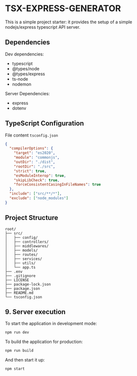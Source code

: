# TSX-EXPRESS-GENERATOR

This is a simple project starter: it provides the setup of a simple nodejs/express typescript API server.

## Dependencies

Dev dependencies:

- typescript
- @types/node
- @types/express
- ts-node
- nodemon

Server Dependencies:

- express
- dotenv

## TypeScript Configuration

File content `tsconfig.json`

```json
{
  "compilerOptions": {
    "target": "es2020",
    "module": "commonjs",
    "outDir": "./dist",
    "rootDir": "./src",
    "strict": true,
    "esModuleInterop": true,
    "skipLibCheck": true,
    "forceConsistentCasingInFileNames": true
  },
  "include": ["src/**/*"],
  "exclude": ["node_modules"]
}
```

## Project Structure

```uml
root/
├── src/
│   ├── config/
│   ├── controllers/
│   ├── middlewares/
│   ├── models/
│   ├── routes/
│   ├── services/
│   ├── utils/
│   └── app.ts
├── .env
├── .gitignore
├── LICENSE
├── package-lock.json
├── package.json
├── README.md
└── tsconfig.json
```

## 9. Server execution

To start the application in development mode:

```bash
npm run dev
```

To build the application for production:

```bash
npm run build
```

And then start it up:

```bash
npm start
```
